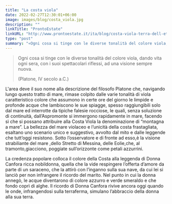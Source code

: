 ```yaml
---
title: "La costa viola"
date: 2022-02-27T12:30:01+06:00
image: images/blog/costa_viola.jpg
description: ""
linkTitle: "ProntoEstate"
linkURL: "http://www.prontoestate.it/ita/blog/costa-viola-terra-dell-eterna-primavera"
type: "post"
summary: "«Ogni cosa si tinge con le diverse tonalità del colore viola, dando vita ogni sera, con i suoi spettacolari riflessi, ad una visione sempre nuova.»"
---
```


>Ogni cosa si tinge con le diverse tonalità del colore viola, dando vita ogni sera, con i suoi spettacolari riflessi, ad una visione sempre nuova.
>
>(Platone, IV secolo a.C.)

L'area deve il suo nome alla descrizione del filosofo Platone che, navigando lungo questo tratto di mare, rimase colpito dalle varie tonalità di viola caratteristico colore che assumono in certe ore del giorno le limpide e profonde acque che lambiscono le sue spiagge, spesso raggiungibili solo dal mare ed interrotte da tipiche falesie rocciose, le quali, senza soluzione di continuità, dall’Aspromonte si immergono rapidamente in mare, facendo sì che si possano attribuire alla Costa Viola la denominazione di “montagna a mare”. La bellezza del mare violaceo e l’unicità della costa frastagliata, esaltano uno scenario unico e suggestivo, avvolto dal mito e dalle leggende che tutt’oggi resistono. Sotto l’osservatore e di fronte ad esso,è la visione strabiliante del mare ,dello Stretto di Messina, delle Eolie,che, al tramonto,giacciono, poggiate sull’orizzonte come petali azzurrini.


La credenza popolare colloca il colore della Costa alla leggenda di Donna Canfora ricca nobildonna, quella che la vide respingere l’offerta d’amore da parte di un saraceno, che la attirò con l’inganno sulla sua nave, da cui lei si lanciò per non infrangere il ricordo del marito. Nel punto in cui la donna annegò, le acque diventarono di colore azzurro e verde smeraldo e che fondo coprì di alghe. Il ricordo di Donna Canfora rivive ancora oggi quando le onde, infrangendosi sulla terraferma, simulano l’abbraccio della donna alla sua terra.